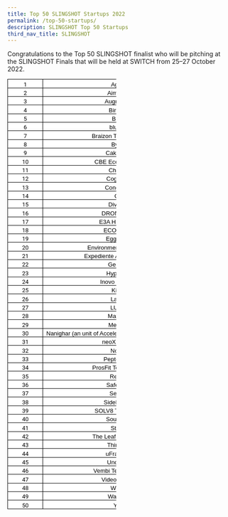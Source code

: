 ```yaml
---
title: Top 50 SLINGSHOT Startups 2022
permalink: /top-50-startups/
description: SLINGSHOT Top 50 Startups
third_nav_title: SLINGSHOT
---
```

Congratulations to the Top 50 SLINGSHOT finalist who will be pitching at the SLINGSHOT Finals that will be held at SWITCH from 25–27 October 2022.

<table border="0" cellspacing="0" cellpadding="0" width="245" style="color: rgb(34, 34, 34); font-family: Arial, Helvetica, sans-serif; font-size: small; font-style: normal; font-variant-ligatures: normal; font-variant-caps: normal; font-weight: 400; letter-spacing: normal; orphans: 2; text-align: start; text-transform: none; white-space: normal; widows: 2; word-spacing: 0px; -webkit-text-stroke-width: 0px; background-color: rgb(255, 255, 255); text-decoration-thickness: initial; text-decoration-style: initial; text-decoration-color: initial; width: 184.05pt; border-collapse: collapse;"><tbody><tr style="height: 14.5pt;"><td width="64" nowrap="" valign="bottom" style="font-family: &quot;Google Sans&quot;, Roboto, RobotoDraft, Helvetica, Arial, sans-serif; margin: 0px; width: 48pt; border: 1pt solid windowtext; padding: 0cm 5.4pt; height: 14.5pt;"><p class="MsoNormal" align="center" style="margin: 0px; text-align: center;"><span style="color: black;">1<u></u><u></u></span></p></td><td width="181" nowrap="" valign="bottom" style="font-family: &quot;Google Sans&quot;, Roboto, RobotoDraft, Helvetica, Arial, sans-serif; margin: 0px; width: 136.05pt; border-top: 1pt solid windowtext; border-right: 1pt solid windowtext; border-bottom: 1pt solid windowtext; border-image: initial; border-left: none; padding: 0cm 5.4pt; height: 14.5pt;"><p class="MsoNormal" align="center" style="margin: 0px; text-align: center;"><span style="font-size: 10pt; font-family: Arial, sans-serif; color: black;">AgenT<u></u><u></u></span></p></td></tr><tr style="height: 14.5pt;"><td width="64" nowrap="" valign="bottom" style="font-family: &quot;Google Sans&quot;, Roboto, RobotoDraft, Helvetica, Arial, sans-serif; margin: 0px; width: 48pt; border-right: 1pt solid windowtext; border-bottom: 1pt solid windowtext; border-left: 1pt solid windowtext; border-image: initial; border-top: none; padding: 0cm 5.4pt; height: 14.5pt;"><p class="MsoNormal" align="center" style="margin: 0px; text-align: center;"><span style="color: black;">2<u></u><u></u></span></p></td><td width="181" nowrap="" valign="bottom" style="font-family: &quot;Google Sans&quot;, Roboto, RobotoDraft, Helvetica, Arial, sans-serif; margin: 0px; width: 136.05pt; border-top: none; border-left: none; border-bottom: 1pt solid windowtext; border-right: 1pt solid windowtext; padding: 0cm 5.4pt; height: 14.5pt;"><p class="MsoNormal" align="center" style="margin: 0px; text-align: center;"><span style="font-size: 10pt; font-family: Arial, sans-serif; color: black;">Aimbelab<u></u><u></u></span></p></td></tr><tr style="height: 14.5pt;"><td width="64" nowrap="" valign="bottom" style="font-family: &quot;Google Sans&quot;, Roboto, RobotoDraft, Helvetica, Arial, sans-serif; margin: 0px; width: 48pt; border-right: 1pt solid windowtext; border-bottom: 1pt solid windowtext; border-left: 1pt solid windowtext; border-image: initial; border-top: none; padding: 0cm 5.4pt; height: 14.5pt;"><p class="MsoNormal" align="center" style="margin: 0px; text-align: center;"><span style="color: black;">3<u></u><u></u></span></p></td><td width="181" nowrap="" valign="bottom" style="font-family: &quot;Google Sans&quot;, Roboto, RobotoDraft, Helvetica, Arial, sans-serif; margin: 0px; width: 136.05pt; border-top: none; border-left: none; border-bottom: 1pt solid windowtext; border-right: 1pt solid windowtext; padding: 0cm 5.4pt; height: 14.5pt;"><p class="MsoNormal" align="center" style="margin: 0px; text-align: center;"><span style="font-size: 10pt; font-family: Arial, sans-serif; color: black;">Augmentus<u></u><u></u></span></p></td></tr><tr style="height: 14.5pt;"><td width="64" nowrap="" valign="bottom" style="font-family: &quot;Google Sans&quot;, Roboto, RobotoDraft, Helvetica, Arial, sans-serif; margin: 0px; width: 48pt; border-right: 1pt solid windowtext; border-bottom: 1pt solid windowtext; border-left: 1pt solid windowtext; border-image: initial; border-top: none; padding: 0cm 5.4pt; height: 14.5pt;"><p class="MsoNormal" align="center" style="margin: 0px; text-align: center;"><span style="color: black;">4<u></u><u></u></span></p></td><td width="181" nowrap="" valign="bottom" style="font-family: &quot;Google Sans&quot;, Roboto, RobotoDraft, Helvetica, Arial, sans-serif; margin: 0px; width: 136.05pt; border-top: none; border-left: none; border-bottom: 1pt solid windowtext; border-right: 1pt solid windowtext; padding: 0cm 5.4pt; height: 14.5pt;"><p class="MsoNormal" align="center" style="margin: 0px; text-align: center;"><span style="font-size: 10pt; font-family: Arial, sans-serif; color: black;">Birdstop<u></u><u></u></span></p></td></tr><tr style="height: 14.5pt;"><td width="64" nowrap="" valign="bottom" style="font-family: &quot;Google Sans&quot;, Roboto, RobotoDraft, Helvetica, Arial, sans-serif; margin: 0px; width: 48pt; border-right: 1pt solid windowtext; border-bottom: 1pt solid windowtext; border-left: 1pt solid windowtext; border-image: initial; border-top: none; padding: 0cm 5.4pt; height: 14.5pt;"><p class="MsoNormal" align="center" style="margin: 0px; text-align: center;"><span style="color: black;">5<u></u><u></u></span></p></td><td width="181" nowrap="" valign="bottom" style="font-family: &quot;Google Sans&quot;, Roboto, RobotoDraft, Helvetica, Arial, sans-serif; margin: 0px; width: 136.05pt; border-top: none; border-left: none; border-bottom: 1pt solid windowtext; border-right: 1pt solid windowtext; padding: 0cm 5.4pt; height: 14.5pt;"><p class="MsoNormal" align="center" style="margin: 0px; text-align: center;"><span style="font-size: 10pt; font-family: Arial, sans-serif; color: black;">Blixify<u></u><u></u></span></p></td></tr><tr style="height: 14.5pt;"><td width="64" nowrap="" valign="bottom" style="font-family: &quot;Google Sans&quot;, Roboto, RobotoDraft, Helvetica, Arial, sans-serif; margin: 0px; width: 48pt; border-right: 1pt solid windowtext; border-bottom: 1pt solid windowtext; border-left: 1pt solid windowtext; border-image: initial; border-top: none; padding: 0cm 5.4pt; height: 14.5pt;"><p class="MsoNormal" align="center" style="margin: 0px; text-align: center;"><span style="color: black;">6<u></u><u></u></span></p></td><td width="181" nowrap="" valign="bottom" style="font-family: &quot;Google Sans&quot;, Roboto, RobotoDraft, Helvetica, Arial, sans-serif; margin: 0px; width: 136.05pt; border-top: none; border-left: none; border-bottom: 1pt solid windowtext; border-right: 1pt solid windowtext; padding: 0cm 5.4pt; height: 14.5pt;"><p class="MsoNormal" align="center" style="margin: 0px; text-align: center;"><span style="font-size: 10pt; font-family: Arial, sans-serif; color: black;">blueflite<u></u><u></u></span></p></td></tr><tr style="height: 14.5pt;"><td width="64" nowrap="" valign="bottom" style="font-family: &quot;Google Sans&quot;, Roboto, RobotoDraft, Helvetica, Arial, sans-serif; margin: 0px; width: 48pt; border-right: 1pt solid windowtext; border-bottom: 1pt solid windowtext; border-left: 1pt solid windowtext; border-image: initial; border-top: none; padding: 0cm 5.4pt; height: 14.5pt;"><p class="MsoNormal" align="center" style="margin: 0px; text-align: center;"><span style="color: black;">7<u></u><u></u></span></p></td><td width="181" nowrap="" valign="bottom" style="font-family: &quot;Google Sans&quot;, Roboto, RobotoDraft, Helvetica, Arial, sans-serif; margin: 0px; width: 136.05pt; border-top: none; border-left: none; border-bottom: 1pt solid windowtext; border-right: 1pt solid windowtext; padding: 0cm 5.4pt; height: 14.5pt;"><p class="MsoNormal" align="center" style="margin: 0px; text-align: center;"><span style="font-size: 10pt; font-family: Arial, sans-serif; color: black;">Braizon Therapeutics<u></u><u></u></span></p></td></tr><tr style="height: 14.5pt;"><td width="64" nowrap="" valign="bottom" style="font-family: &quot;Google Sans&quot;, Roboto, RobotoDraft, Helvetica, Arial, sans-serif; margin: 0px; width: 48pt; border-right: 1pt solid windowtext; border-bottom: 1pt solid windowtext; border-left: 1pt solid windowtext; border-image: initial; border-top: none; padding: 0cm 5.4pt; height: 14.5pt;"><p class="MsoNormal" align="center" style="margin: 0px; text-align: center;"><span style="color: black;">8<u></u><u></u></span></p></td><td width="181" nowrap="" valign="bottom" style="font-family: &quot;Google Sans&quot;, Roboto, RobotoDraft, Helvetica, Arial, sans-serif; margin: 0px; width: 136.05pt; border-top: none; border-left: none; border-bottom: 1pt solid windowtext; border-right: 1pt solid windowtext; padding: 0cm 5.4pt; height: 14.5pt;"><p class="MsoNormal" align="center" style="margin: 0px; text-align: center;"><span style="font-size: 10pt; font-family: Arial, sans-serif; color: black;">Bygen<u></u><u></u></span></p></td></tr><tr style="height: 14.5pt;"><td width="64" nowrap="" valign="bottom" style="font-family: &quot;Google Sans&quot;, Roboto, RobotoDraft, Helvetica, Arial, sans-serif; margin: 0px; width: 48pt; border-right: 1pt solid windowtext; border-bottom: 1pt solid windowtext; border-left: 1pt solid windowtext; border-image: initial; border-top: none; padding: 0cm 5.4pt; height: 14.5pt;"><p class="MsoNormal" align="center" style="margin: 0px; text-align: center;"><span style="color: black;">9<u></u><u></u></span></p></td><td width="181" nowrap="" valign="bottom" style="font-family: &quot;Google Sans&quot;, Roboto, RobotoDraft, Helvetica, Arial, sans-serif; margin: 0px; width: 136.05pt; border-top: none; border-left: none; border-bottom: 1pt solid windowtext; border-right: 1pt solid windowtext; padding: 0cm 5.4pt; height: 14.5pt;"><p class="MsoNormal" align="center" style="margin: 0px; text-align: center;"><span style="font-size: 10pt; font-family: Arial, sans-serif; color: black;">Cakeplabs<u></u><u></u></span></p></td></tr><tr style="height: 14.5pt;"><td width="64" nowrap="" valign="bottom" style="font-family: &quot;Google Sans&quot;, Roboto, RobotoDraft, Helvetica, Arial, sans-serif; margin: 0px; width: 48pt; border-right: 1pt solid windowtext; border-bottom: 1pt solid windowtext; border-left: 1pt solid windowtext; border-image: initial; border-top: none; padding: 0cm 5.4pt; height: 14.5pt;"><p class="MsoNormal" align="center" style="margin: 0px; text-align: center;"><span style="color: black;">10<u></u><u></u></span></p></td><td width="181" nowrap="" valign="bottom" style="font-family: &quot;Google Sans&quot;, Roboto, RobotoDraft, Helvetica, Arial, sans-serif; margin: 0px; width: 136.05pt; border-top: none; border-left: none; border-bottom: 1pt solid windowtext; border-right: 1pt solid windowtext; padding: 0cm 5.4pt; height: 14.5pt;"><p class="MsoNormal" align="center" style="margin: 0px; text-align: center;"><span style="font-size: 10pt; font-family: Arial, sans-serif; color: black;">CBE Eco-Solutions<u></u><u></u></span></p></td></tr><tr style="height: 14.5pt;"><td width="64" nowrap="" valign="bottom" style="font-family: &quot;Google Sans&quot;, Roboto, RobotoDraft, Helvetica, Arial, sans-serif; margin: 0px; width: 48pt; border-right: 1pt solid windowtext; border-bottom: 1pt solid windowtext; border-left: 1pt solid windowtext; border-image: initial; border-top: none; padding: 0cm 5.4pt; height: 14.5pt;"><p class="MsoNormal" align="center" style="margin: 0px; text-align: center;"><span style="color: black;">11<u></u><u></u></span></p></td><td width="181" nowrap="" valign="bottom" style="font-family: &quot;Google Sans&quot;, Roboto, RobotoDraft, Helvetica, Arial, sans-serif; margin: 0px; width: 136.05pt; border-top: none; border-left: none; border-bottom: 1pt solid windowtext; border-right: 1pt solid windowtext; padding: 0cm 5.4pt; height: 14.5pt;"><p class="MsoNormal" align="center" style="margin: 0px; text-align: center;"><span style="font-size: 10pt; font-family: Arial, sans-serif; color: black;">Chata.ai<u></u><u></u></span></p></td></tr><tr style="height: 14.5pt;"><td width="64" nowrap="" valign="bottom" style="font-family: &quot;Google Sans&quot;, Roboto, RobotoDraft, Helvetica, Arial, sans-serif; margin: 0px; width: 48pt; border-right: 1pt solid windowtext; border-bottom: 1pt solid windowtext; border-left: 1pt solid windowtext; border-image: initial; border-top: none; padding: 0cm 5.4pt; height: 14.5pt;"><p class="MsoNormal" align="center" style="margin: 0px; text-align: center;"><span style="color: black;">12<u></u><u></u></span></p></td><td width="181" nowrap="" valign="bottom" style="font-family: &quot;Google Sans&quot;, Roboto, RobotoDraft, Helvetica, Arial, sans-serif; margin: 0px; width: 136.05pt; border-top: none; border-left: none; border-bottom: 1pt solid windowtext; border-right: 1pt solid windowtext; padding: 0cm 5.4pt; height: 14.5pt;"><p class="MsoNormal" align="center" style="margin: 0px; text-align: center;"><span style="font-size: 10pt; font-family: Arial, sans-serif; color: black;">Cogniable<u></u><u></u></span></p></td></tr><tr style="height: 14.5pt;"><td width="64" nowrap="" valign="bottom" style="font-family: &quot;Google Sans&quot;, Roboto, RobotoDraft, Helvetica, Arial, sans-serif; margin: 0px; width: 48pt; border-right: 1pt solid windowtext; border-bottom: 1pt solid windowtext; border-left: 1pt solid windowtext; border-image: initial; border-top: none; padding: 0cm 5.4pt; height: 14.5pt;"><p class="MsoNormal" align="center" style="margin: 0px; text-align: center;"><span style="color: black;">13<u></u><u></u></span></p></td><td width="181" nowrap="" valign="bottom" style="font-family: &quot;Google Sans&quot;, Roboto, RobotoDraft, Helvetica, Arial, sans-serif; margin: 0px; width: 136.05pt; border-top: none; border-left: none; border-bottom: 1pt solid windowtext; border-right: 1pt solid windowtext; padding: 0cm 5.4pt; height: 14.5pt;"><p class="MsoNormal" align="center" style="margin: 0px; text-align: center;"><span style="font-size: 10pt; font-family: Arial, sans-serif; color: black;">ConcreteAI<u></u><u></u></span></p></td></tr><tr style="height: 14.5pt;"><td width="64" nowrap="" valign="bottom" style="font-family: &quot;Google Sans&quot;, Roboto, RobotoDraft, Helvetica, Arial, sans-serif; margin: 0px; width: 48pt; border-right: 1pt solid windowtext; border-bottom: 1pt solid windowtext; border-left: 1pt solid windowtext; border-image: initial; border-top: none; padding: 0cm 5.4pt; height: 14.5pt;"><p class="MsoNormal" align="center" style="margin: 0px; text-align: center;"><span style="color: black;">14<u></u><u></u></span></p></td><td width="181" nowrap="" valign="bottom" style="font-family: &quot;Google Sans&quot;, Roboto, RobotoDraft, Helvetica, Arial, sans-serif; margin: 0px; width: 136.05pt; border-top: none; border-left: none; border-bottom: 1pt solid windowtext; border-right: 1pt solid windowtext; padding: 0cm 5.4pt; height: 14.5pt;"><p class="MsoNormal" align="center" style="margin: 0px; text-align: center;"><span style="font-size: 10pt; font-family: Arial, sans-serif; color: black;">Cya<u></u><u></u></span></p></td></tr><tr style="height: 14.5pt;"><td width="64" nowrap="" valign="bottom" style="font-family: &quot;Google Sans&quot;, Roboto, RobotoDraft, Helvetica, Arial, sans-serif; margin: 0px; width: 48pt; border-right: 1pt solid windowtext; border-bottom: 1pt solid windowtext; border-left: 1pt solid windowtext; border-image: initial; border-top: none; padding: 0cm 5.4pt; height: 14.5pt;"><p class="MsoNormal" align="center" style="margin: 0px; text-align: center;"><span style="color: black;">15<u></u><u></u></span></p></td><td width="181" nowrap="" valign="bottom" style="font-family: &quot;Google Sans&quot;, Roboto, RobotoDraft, Helvetica, Arial, sans-serif; margin: 0px; width: 136.05pt; border-top: none; border-left: none; border-bottom: 1pt solid windowtext; border-right: 1pt solid windowtext; padding: 0cm 5.4pt; height: 14.5pt;"><p class="MsoNormal" align="center" style="margin: 0px; text-align: center;"><span style="font-size: 10pt; font-family: Arial, sans-serif; color: black;">Divizend<u></u><u></u></span></p></td></tr><tr style="height: 14.5pt;"><td width="64" nowrap="" valign="bottom" style="font-family: &quot;Google Sans&quot;, Roboto, RobotoDraft, Helvetica, Arial, sans-serif; margin: 0px; width: 48pt; border-right: 1pt solid windowtext; border-bottom: 1pt solid windowtext; border-left: 1pt solid windowtext; border-image: initial; border-top: none; padding: 0cm 5.4pt; height: 14.5pt;"><p class="MsoNormal" align="center" style="margin: 0px; text-align: center;"><span style="color: black;">16<u></u><u></u></span></p></td><td width="181" nowrap="" valign="bottom" style="font-family: &quot;Google Sans&quot;, Roboto, RobotoDraft, Helvetica, Arial, sans-serif; margin: 0px; width: 136.05pt; border-top: none; border-left: none; border-bottom: 1pt solid windowtext; border-right: 1pt solid windowtext; padding: 0cm 5.4pt; height: 14.5pt;"><p class="MsoNormal" align="center" style="margin: 0px; text-align: center;"><span style="font-size: 10pt; font-family: Arial, sans-serif; color: black;">DRONAMICS<u></u><u></u></span></p></td></tr><tr style="height: 14.5pt;"><td width="64" nowrap="" valign="bottom" style="font-family: &quot;Google Sans&quot;, Roboto, RobotoDraft, Helvetica, Arial, sans-serif; margin: 0px; width: 48pt; border-right: 1pt solid windowtext; border-bottom: 1pt solid windowtext; border-left: 1pt solid windowtext; border-image: initial; border-top: none; padding: 0cm 5.4pt; height: 14.5pt;"><p class="MsoNormal" align="center" style="margin: 0px; text-align: center;"><span style="color: black;">17<u></u><u></u></span></p></td><td width="181" nowrap="" valign="bottom" style="font-family: &quot;Google Sans&quot;, Roboto, RobotoDraft, Helvetica, Arial, sans-serif; margin: 0px; width: 136.05pt; border-top: none; border-left: none; border-bottom: 1pt solid windowtext; border-right: 1pt solid windowtext; padding: 0cm 5.4pt; height: 14.5pt;"><p class="MsoNormal" align="center" style="margin: 0px; text-align: center;"><span style="font-size: 10pt; font-family: Arial, sans-serif; color: black;">E3A Healthcare<u></u><u></u></span></p></td></tr><tr style="height: 14.5pt;"><td width="64" nowrap="" valign="bottom" style="font-family: &quot;Google Sans&quot;, Roboto, RobotoDraft, Helvetica, Arial, sans-serif; margin: 0px; width: 48pt; border-right: 1pt solid windowtext; border-bottom: 1pt solid windowtext; border-left: 1pt solid windowtext; border-image: initial; border-top: none; padding: 0cm 5.4pt; height: 14.5pt;"><p class="MsoNormal" align="center" style="margin: 0px; text-align: center;"><span style="color: black;">18<u></u><u></u></span></p></td><td width="181" nowrap="" valign="bottom" style="font-family: &quot;Google Sans&quot;, Roboto, RobotoDraft, Helvetica, Arial, sans-serif; margin: 0px; width: 136.05pt; border-top: none; border-left: none; border-bottom: 1pt solid windowtext; border-right: 1pt solid windowtext; padding: 0cm 5.4pt; height: 14.5pt;"><p class="MsoNormal" align="center" style="margin: 0px; text-align: center;"><span style="font-size: 10pt; font-family: Arial, sans-serif; color: black;">ECOSOFTT<u></u><u></u></span></p></td></tr><tr style="height: 14.5pt;"><td width="64" nowrap="" valign="bottom" style="font-family: &quot;Google Sans&quot;, Roboto, RobotoDraft, Helvetica, Arial, sans-serif; margin: 0px; width: 48pt; border-right: 1pt solid windowtext; border-bottom: 1pt solid windowtext; border-left: 1pt solid windowtext; border-image: initial; border-top: none; padding: 0cm 5.4pt; height: 14.5pt;"><p class="MsoNormal" align="center" style="margin: 0px; text-align: center;"><span style="color: black;">19<u></u><u></u></span></p></td><td width="181" nowrap="" valign="bottom" style="font-family: &quot;Google Sans&quot;, Roboto, RobotoDraft, Helvetica, Arial, sans-serif; margin: 0px; width: 136.05pt; border-top: none; border-left: none; border-bottom: 1pt solid windowtext; border-right: 1pt solid windowtext; padding: 0cm 5.4pt; height: 14.5pt;"><p class="MsoNormal" align="center" style="margin: 0px; text-align: center;"><span style="font-size: 10pt; font-family: Arial, sans-serif; color: black;">EggLogics<u></u><u></u></span></p></td></tr><tr style="height: 14.5pt;"><td width="64" nowrap="" valign="bottom" style="font-family: &quot;Google Sans&quot;, Roboto, RobotoDraft, Helvetica, Arial, sans-serif; margin: 0px; width: 48pt; border-right: 1pt solid windowtext; border-bottom: 1pt solid windowtext; border-left: 1pt solid windowtext; border-image: initial; border-top: none; padding: 0cm 5.4pt; height: 14.5pt;"><p class="MsoNormal" align="center" style="margin: 0px; text-align: center;"><span style="color: black;">20<u></u><u></u></span></p></td><td width="181" nowrap="" valign="bottom" style="font-family: &quot;Google Sans&quot;, Roboto, RobotoDraft, Helvetica, Arial, sans-serif; margin: 0px; width: 136.05pt; border-top: none; border-left: none; border-bottom: 1pt solid windowtext; border-right: 1pt solid windowtext; padding: 0cm 5.4pt; height: 14.5pt;"><p class="MsoNormal" align="center" style="margin: 0px; text-align: center;"><span style="font-size: 10pt; font-family: Arial, sans-serif; color: black;">Environment Technology<u></u><u></u></span></p></td></tr><tr style="height: 14.5pt;"><td width="64" nowrap="" valign="bottom" style="font-family: &quot;Google Sans&quot;, Roboto, RobotoDraft, Helvetica, Arial, sans-serif; margin: 0px; width: 48pt; border-right: 1pt solid windowtext; border-bottom: 1pt solid windowtext; border-left: 1pt solid windowtext; border-image: initial; border-top: none; padding: 0cm 5.4pt; height: 14.5pt;"><p class="MsoNormal" align="center" style="margin: 0px; text-align: center;"><span style="color: black;">21<u></u><u></u></span></p></td><td width="181" nowrap="" valign="bottom" style="font-family: &quot;Google Sans&quot;, Roboto, RobotoDraft, Helvetica, Arial, sans-serif; margin: 0px; width: 136.05pt; border-top: none; border-left: none; border-bottom: 1pt solid windowtext; border-right: 1pt solid windowtext; padding: 0cm 5.4pt; height: 14.5pt;"><p class="MsoNormal" align="center" style="margin: 0px; text-align: center;"><span style="font-size: 10pt; font-family: Arial, sans-serif; color: black;">Expediente Azul (Blue File)<u></u><u></u></span></p></td></tr><tr style="height: 14.5pt;"><td width="64" nowrap="" valign="bottom" style="font-family: &quot;Google Sans&quot;, Roboto, RobotoDraft, Helvetica, Arial, sans-serif; margin: 0px; width: 48pt; border-right: 1pt solid windowtext; border-bottom: 1pt solid windowtext; border-left: 1pt solid windowtext; border-image: initial; border-top: none; padding: 0cm 5.4pt; height: 14.5pt;"><p class="MsoNormal" align="center" style="margin: 0px; text-align: center;"><span style="color: black;">22<u></u><u></u></span></p></td><td width="181" nowrap="" valign="bottom" style="font-family: &quot;Google Sans&quot;, Roboto, RobotoDraft, Helvetica, Arial, sans-serif; margin: 0px; width: 136.05pt; border-top: none; border-left: none; border-bottom: 1pt solid windowtext; border-right: 1pt solid windowtext; padding: 0cm 5.4pt; height: 14.5pt;"><p class="MsoNormal" align="center" style="margin: 0px; text-align: center;"><span style="font-size: 10pt; font-family: Arial, sans-serif; color: black;">GeoTwin<u></u><u></u></span></p></td></tr><tr style="height: 14.5pt;"><td width="64" nowrap="" valign="bottom" style="font-family: &quot;Google Sans&quot;, Roboto, RobotoDraft, Helvetica, Arial, sans-serif; margin: 0px; width: 48pt; border-right: 1pt solid windowtext; border-bottom: 1pt solid windowtext; border-left: 1pt solid windowtext; border-image: initial; border-top: none; padding: 0cm 5.4pt; height: 14.5pt;"><p class="MsoNormal" align="center" style="margin: 0px; text-align: center;"><span style="color: black;">23<u></u><u></u></span></p></td><td width="181" nowrap="" valign="bottom" style="font-family: &quot;Google Sans&quot;, Roboto, RobotoDraft, Helvetica, Arial, sans-serif; margin: 0px; width: 136.05pt; border-top: none; border-left: none; border-bottom: 1pt solid windowtext; border-right: 1pt solid windowtext; padding: 0cm 5.4pt; height: 14.5pt;"><p class="MsoNormal" align="center" style="margin: 0px; text-align: center;"><span style="font-size: 10pt; font-family: Arial, sans-serif; color: black;">Hypersign<u></u><u></u></span></p></td></tr><tr style="height: 14.5pt;"><td width="64" nowrap="" valign="bottom" style="font-family: &quot;Google Sans&quot;, Roboto, RobotoDraft, Helvetica, Arial, sans-serif; margin: 0px; width: 48pt; border-right: 1pt solid windowtext; border-bottom: 1pt solid windowtext; border-left: 1pt solid windowtext; border-image: initial; border-top: none; padding: 0cm 5.4pt; height: 14.5pt;"><p class="MsoNormal" align="center" style="margin: 0px; text-align: center;"><span style="color: black;">24<u></u><u></u></span></p></td><td width="181" nowrap="" valign="bottom" style="font-family: &quot;Google Sans&quot;, Roboto, RobotoDraft, Helvetica, Arial, sans-serif; margin: 0px; width: 136.05pt; border-top: none; border-left: none; border-bottom: 1pt solid windowtext; border-right: 1pt solid windowtext; padding: 0cm 5.4pt; height: 14.5pt;"><p class="MsoNormal" align="center" style="margin: 0px; text-align: center;"><span style="font-size: 10pt; font-family: Arial, sans-serif; color: black;">Inovo Robotics<u></u><u></u></span></p></td></tr><tr style="height: 14.5pt;"><td width="64" nowrap="" valign="bottom" style="font-family: &quot;Google Sans&quot;, Roboto, RobotoDraft, Helvetica, Arial, sans-serif; margin: 0px; width: 48pt; border-right: 1pt solid windowtext; border-bottom: 1pt solid windowtext; border-left: 1pt solid windowtext; border-image: initial; border-top: none; padding: 0cm 5.4pt; height: 14.5pt;"><p class="MsoNormal" align="center" style="margin: 0px; text-align: center;"><span style="color: black;">25<u></u><u></u></span></p></td><td width="181" nowrap="" valign="bottom" style="font-family: &quot;Google Sans&quot;, Roboto, RobotoDraft, Helvetica, Arial, sans-serif; margin: 0px; width: 136.05pt; border-top: none; border-left: none; border-bottom: 1pt solid windowtext; border-right: 1pt solid windowtext; padding: 0cm 5.4pt; height: 14.5pt;"><p class="MsoNormal" align="center" style="margin: 0px; text-align: center;"><span style="font-size: 10pt; font-family: Arial, sans-serif; color: black;">Kiinns<u></u><u></u></span></p></td></tr><tr style="height: 14.5pt;"><td width="64" nowrap="" valign="bottom" style="font-family: &quot;Google Sans&quot;, Roboto, RobotoDraft, Helvetica, Arial, sans-serif; margin: 0px; width: 48pt; border-right: 1pt solid windowtext; border-bottom: 1pt solid windowtext; border-left: 1pt solid windowtext; border-image: initial; border-top: none; padding: 0cm 5.4pt; height: 14.5pt;"><p class="MsoNormal" align="center" style="margin: 0px; text-align: center;"><span style="color: black;">26<u></u><u></u></span></p></td><td width="181" nowrap="" valign="bottom" style="font-family: &quot;Google Sans&quot;, Roboto, RobotoDraft, Helvetica, Arial, sans-serif; margin: 0px; width: 136.05pt; border-top: none; border-left: none; border-bottom: 1pt solid windowtext; border-right: 1pt solid windowtext; padding: 0cm 5.4pt; height: 14.5pt;"><p class="MsoNormal" align="center" style="margin: 0px; text-align: center;"><span style="font-size: 10pt; font-family: Arial, sans-serif; color: black;">LabSD<u></u><u></u></span></p></td></tr><tr style="height: 14.5pt;"><td width="64" nowrap="" valign="bottom" style="font-family: &quot;Google Sans&quot;, Roboto, RobotoDraft, Helvetica, Arial, sans-serif; margin: 0px; width: 48pt; border-right: 1pt solid windowtext; border-bottom: 1pt solid windowtext; border-left: 1pt solid windowtext; border-image: initial; border-top: none; padding: 0cm 5.4pt; height: 14.5pt;"><p class="MsoNormal" align="center" style="margin: 0px; text-align: center;"><span style="color: black;">27<u></u><u></u></span></p></td><td width="181" nowrap="" valign="bottom" style="font-family: &quot;Google Sans&quot;, Roboto, RobotoDraft, Helvetica, Arial, sans-serif; margin: 0px; width: 136.05pt; border-top: none; border-left: none; border-bottom: 1pt solid windowtext; border-right: 1pt solid windowtext; padding: 0cm 5.4pt; height: 14.5pt;"><p class="MsoNormal" align="center" style="margin: 0px; text-align: center;"><span style="font-size: 10pt; font-family: Arial, sans-serif; color: black;">LUPLE<u></u><u></u></span></p></td></tr><tr style="height: 14.5pt;"><td width="64" nowrap="" valign="bottom" style="font-family: &quot;Google Sans&quot;, Roboto, RobotoDraft, Helvetica, Arial, sans-serif; margin: 0px; width: 48pt; border-right: 1pt solid windowtext; border-bottom: 1pt solid windowtext; border-left: 1pt solid windowtext; border-image: initial; border-top: none; padding: 0cm 5.4pt; height: 14.5pt;"><p class="MsoNormal" align="center" style="margin: 0px; text-align: center;"><span style="color: black;">28<u></u><u></u></span></p></td><td width="181" nowrap="" valign="bottom" style="font-family: &quot;Google Sans&quot;, Roboto, RobotoDraft, Helvetica, Arial, sans-serif; margin: 0px; width: 136.05pt; border-top: none; border-left: none; border-bottom: 1pt solid windowtext; border-right: 1pt solid windowtext; padding: 0cm 5.4pt; height: 14.5pt;"><p class="MsoNormal" align="center" style="margin: 0px; text-align: center;"><span style="font-size: 10pt; font-family: Arial, sans-serif; color: black;">MayaMD<u></u><u></u></span></p></td></tr><tr style="height: 14.5pt;"><td width="64" nowrap="" valign="bottom" style="font-family: &quot;Google Sans&quot;, Roboto, RobotoDraft, Helvetica, Arial, sans-serif; margin: 0px; width: 48pt; border-right: 1pt solid windowtext; border-bottom: 1pt solid windowtext; border-left: 1pt solid windowtext; border-image: initial; border-top: none; padding: 0cm 5.4pt; height: 14.5pt;"><p class="MsoNormal" align="center" style="margin: 0px; text-align: center;"><span style="color: black;">29<u></u><u></u></span></p></td><td width="181" nowrap="" valign="bottom" style="font-family: &quot;Google Sans&quot;, Roboto, RobotoDraft, Helvetica, Arial, sans-serif; margin: 0px; width: 136.05pt; border-top: none; border-left: none; border-bottom: 1pt solid windowtext; border-right: 1pt solid windowtext; padding: 0cm 5.4pt; height: 14.5pt;"><p class="MsoNormal" align="center" style="margin: 0px; text-align: center;"><span style="font-size: 10pt; font-family: Arial, sans-serif; color: black;">Mediktor<u></u><u></u></span></p></td></tr><tr style="height: 14.5pt;"><td width="64" nowrap="" valign="bottom" style="font-family: &quot;Google Sans&quot;, Roboto, RobotoDraft, Helvetica, Arial, sans-serif; margin: 0px; width: 48pt; border-right: 1pt solid windowtext; border-bottom: 1pt solid windowtext; border-left: 1pt solid windowtext; border-image: initial; border-top: none; padding: 0cm 5.4pt; height: 14.5pt;"><p class="MsoNormal" align="center" style="margin: 0px; text-align: center;"><span style="color: black;">30<u></u><u></u></span></p></td><td width="181" nowrap="" valign="bottom" style="font-family: &quot;Google Sans&quot;, Roboto, RobotoDraft, Helvetica, Arial, sans-serif; margin: 0px; width: 136.05pt; border-top: none; border-left: none; border-bottom: 1pt solid windowtext; border-right: 1pt solid windowtext; padding: 0cm 5.4pt; height: 14.5pt;"><p class="MsoNormal" align="center" style="margin: 0px; text-align: center;"><span style="font-size: 10pt; font-family: Arial, sans-serif; color: black;">Nanighar (an unit of Accelerada Marketing Consultancy)<u></u><u></u></span></p></td></tr><tr style="height: 14.5pt;"><td width="64" nowrap="" valign="bottom" style="font-family: &quot;Google Sans&quot;, Roboto, RobotoDraft, Helvetica, Arial, sans-serif; margin: 0px; width: 48pt; border-right: 1pt solid windowtext; border-bottom: 1pt solid windowtext; border-left: 1pt solid windowtext; border-image: initial; border-top: none; padding: 0cm 5.4pt; height: 14.5pt;"><p class="MsoNormal" align="center" style="margin: 0px; text-align: center;"><span style="color: black;">31<u></u><u></u></span></p></td><td width="181" nowrap="" valign="bottom" style="font-family: &quot;Google Sans&quot;, Roboto, RobotoDraft, Helvetica, Arial, sans-serif; margin: 0px; width: 136.05pt; border-top: none; border-left: none; border-bottom: 1pt solid windowtext; border-right: 1pt solid windowtext; padding: 0cm 5.4pt; height: 14.5pt;"><p class="MsoNormal" align="center" style="margin: 0px; text-align: center;"><span style="font-size: 10pt; font-family: Arial, sans-serif; color: black;">neoX Biotech<u></u><u></u></span></p></td></tr><tr style="height: 14.5pt;"><td width="64" nowrap="" valign="bottom" style="font-family: &quot;Google Sans&quot;, Roboto, RobotoDraft, Helvetica, Arial, sans-serif; margin: 0px; width: 48pt; border-right: 1pt solid windowtext; border-bottom: 1pt solid windowtext; border-left: 1pt solid windowtext; border-image: initial; border-top: none; padding: 0cm 5.4pt; height: 14.5pt;"><p class="MsoNormal" align="center" style="margin: 0px; text-align: center;"><span style="color: black;">32<u></u><u></u></span></p></td><td width="181" nowrap="" valign="bottom" style="font-family: &quot;Google Sans&quot;, Roboto, RobotoDraft, Helvetica, Arial, sans-serif; margin: 0px; width: 136.05pt; border-top: none; border-left: none; border-bottom: 1pt solid windowtext; border-right: 1pt solid windowtext; padding: 0cm 5.4pt; height: 14.5pt;"><p class="MsoNormal" align="center" style="margin: 0px; text-align: center;"><span style="font-size: 10pt; font-family: Arial, sans-serif; color: black;">NousQ<u></u><u></u></span></p></td></tr><tr style="height: 14.5pt;"><td width="64" nowrap="" valign="bottom" style="font-family: &quot;Google Sans&quot;, Roboto, RobotoDraft, Helvetica, Arial, sans-serif; margin: 0px; width: 48pt; border-right: 1pt solid windowtext; border-bottom: 1pt solid windowtext; border-left: 1pt solid windowtext; border-image: initial; border-top: none; padding: 0cm 5.4pt; height: 14.5pt;"><p class="MsoNormal" align="center" style="margin: 0px; text-align: center;"><span style="color: black;">33<u></u><u></u></span></p></td><td width="181" nowrap="" valign="bottom" style="font-family: &quot;Google Sans&quot;, Roboto, RobotoDraft, Helvetica, Arial, sans-serif; margin: 0px; width: 136.05pt; border-top: none; border-left: none; border-bottom: 1pt solid windowtext; border-right: 1pt solid windowtext; padding: 0cm 5.4pt; height: 14.5pt;"><p class="MsoNormal" align="center" style="margin: 0px; text-align: center;"><span style="font-size: 10pt; font-family: Arial, sans-serif; color: black;">Peptobiotics<u></u><u></u></span></p></td></tr><tr style="height: 14.5pt;"><td width="64" nowrap="" valign="bottom" style="font-family: &quot;Google Sans&quot;, Roboto, RobotoDraft, Helvetica, Arial, sans-serif; margin: 0px; width: 48pt; border-right: 1pt solid windowtext; border-bottom: 1pt solid windowtext; border-left: 1pt solid windowtext; border-image: initial; border-top: none; padding: 0cm 5.4pt; height: 14.5pt;"><p class="MsoNormal" align="center" style="margin: 0px; text-align: center;"><span style="color: black;">34<u></u><u></u></span></p></td><td width="181" nowrap="" valign="bottom" style="font-family: &quot;Google Sans&quot;, Roboto, RobotoDraft, Helvetica, Arial, sans-serif; margin: 0px; width: 136.05pt; border-top: none; border-left: none; border-bottom: 1pt solid windowtext; border-right: 1pt solid windowtext; padding: 0cm 5.4pt; height: 14.5pt;"><p class="MsoNormal" align="center" style="margin: 0px; text-align: center;"><span style="font-size: 10pt; font-family: Arial, sans-serif; color: black;">ProsFit Technologies<u></u><u></u></span></p></td></tr><tr style="height: 14.5pt;"><td width="64" nowrap="" valign="bottom" style="font-family: &quot;Google Sans&quot;, Roboto, RobotoDraft, Helvetica, Arial, sans-serif; margin: 0px; width: 48pt; border-right: 1pt solid windowtext; border-bottom: 1pt solid windowtext; border-left: 1pt solid windowtext; border-image: initial; border-top: none; padding: 0cm 5.4pt; height: 14.5pt;"><p class="MsoNormal" align="center" style="margin: 0px; text-align: center;"><span style="color: black;">35<u></u><u></u></span></p></td><td width="181" nowrap="" valign="bottom" style="font-family: &quot;Google Sans&quot;, Roboto, RobotoDraft, Helvetica, Arial, sans-serif; margin: 0px; width: 136.05pt; border-top: none; border-left: none; border-bottom: 1pt solid windowtext; border-right: 1pt solid windowtext; padding: 0cm 5.4pt; height: 14.5pt;"><p class="MsoNormal" align="center" style="margin: 0px; text-align: center;"><span style="font-size: 10pt; font-family: Arial, sans-serif; color: black;">Resync<u></u><u></u></span></p></td></tr><tr style="height: 14.5pt;"><td width="64" nowrap="" valign="bottom" style="font-family: &quot;Google Sans&quot;, Roboto, RobotoDraft, Helvetica, Arial, sans-serif; margin: 0px; width: 48pt; border-right: 1pt solid windowtext; border-bottom: 1pt solid windowtext; border-left: 1pt solid windowtext; border-image: initial; border-top: none; padding: 0cm 5.4pt; height: 14.5pt;"><p class="MsoNormal" align="center" style="margin: 0px; text-align: center;"><span style="color: black;">36<u></u><u></u></span></p></td><td width="181" nowrap="" valign="bottom" style="font-family: &quot;Google Sans&quot;, Roboto, RobotoDraft, Helvetica, Arial, sans-serif; margin: 0px; width: 136.05pt; border-top: none; border-left: none; border-bottom: 1pt solid windowtext; border-right: 1pt solid windowtext; padding: 0cm 5.4pt; height: 14.5pt;"><p class="MsoNormal" align="center" style="margin: 0px; text-align: center;"><span style="font-size: 10pt; font-family: Arial, sans-serif; color: black;">SafeTruck<u></u><u></u></span></p></td></tr><tr style="height: 14.5pt;"><td width="64" nowrap="" valign="bottom" style="font-family: &quot;Google Sans&quot;, Roboto, RobotoDraft, Helvetica, Arial, sans-serif; margin: 0px; width: 48pt; border-right: 1pt solid windowtext; border-bottom: 1pt solid windowtext; border-left: 1pt solid windowtext; border-image: initial; border-top: none; padding: 0cm 5.4pt; height: 14.5pt;"><p class="MsoNormal" align="center" style="margin: 0px; text-align: center;"><span style="color: black;">37<u></u><u></u></span></p></td><td width="181" nowrap="" valign="bottom" style="font-family: &quot;Google Sans&quot;, Roboto, RobotoDraft, Helvetica, Arial, sans-serif; margin: 0px; width: 136.05pt; border-top: none; border-left: none; border-bottom: 1pt solid windowtext; border-right: 1pt solid windowtext; padding: 0cm 5.4pt; height: 14.5pt;"><p class="MsoNormal" align="center" style="margin: 0px; text-align: center;"><span style="font-size: 10pt; font-family: Arial, sans-serif; color: black;">Seatrec<u></u><u></u></span></p></td></tr><tr style="height: 14.5pt;"><td width="64" nowrap="" valign="bottom" style="font-family: &quot;Google Sans&quot;, Roboto, RobotoDraft, Helvetica, Arial, sans-serif; margin: 0px; width: 48pt; border-right: 1pt solid windowtext; border-bottom: 1pt solid windowtext; border-left: 1pt solid windowtext; border-image: initial; border-top: none; padding: 0cm 5.4pt; height: 14.5pt;"><p class="MsoNormal" align="center" style="margin: 0px; text-align: center;"><span style="color: black;">38<u></u><u></u></span></p></td><td width="181" nowrap="" valign="bottom" style="font-family: &quot;Google Sans&quot;, Roboto, RobotoDraft, Helvetica, Arial, sans-serif; margin: 0px; width: 136.05pt; border-top: none; border-left: none; border-bottom: 1pt solid windowtext; border-right: 1pt solid windowtext; padding: 0cm 5.4pt; height: 14.5pt;"><p class="MsoNormal" align="center" style="margin: 0px; text-align: center;"><span style="font-size: 10pt; font-family: Arial, sans-serif; color: black;">Sidekicks AI<u></u><u></u></span></p></td></tr><tr style="height: 14.5pt;"><td width="64" nowrap="" valign="bottom" style="font-family: &quot;Google Sans&quot;, Roboto, RobotoDraft, Helvetica, Arial, sans-serif; margin: 0px; width: 48pt; border-right: 1pt solid windowtext; border-bottom: 1pt solid windowtext; border-left: 1pt solid windowtext; border-image: initial; border-top: none; padding: 0cm 5.4pt; height: 14.5pt;"><p class="MsoNormal" align="center" style="margin: 0px; text-align: center;"><span style="color: black;">39<u></u><u></u></span></p></td><td width="181" nowrap="" valign="bottom" style="font-family: &quot;Google Sans&quot;, Roboto, RobotoDraft, Helvetica, Arial, sans-serif; margin: 0px; width: 136.05pt; border-top: none; border-left: none; border-bottom: 1pt solid windowtext; border-right: 1pt solid windowtext; padding: 0cm 5.4pt; height: 14.5pt;"><p class="MsoNormal" align="center" style="margin: 0px; text-align: center;"><span style="font-size: 10pt; font-family: Arial, sans-serif; color: black;">SOLV8 Technology<u></u><u></u></span></p></td></tr><tr style="height: 14.5pt;"><td width="64" nowrap="" valign="bottom" style="font-family: &quot;Google Sans&quot;, Roboto, RobotoDraft, Helvetica, Arial, sans-serif; margin: 0px; width: 48pt; border-right: 1pt solid windowtext; border-bottom: 1pt solid windowtext; border-left: 1pt solid windowtext; border-image: initial; border-top: none; padding: 0cm 5.4pt; height: 14.5pt;"><p class="MsoNormal" align="center" style="margin: 0px; text-align: center;"><span style="color: black;">40<u></u><u></u></span></p></td><td width="181" nowrap="" valign="bottom" style="font-family: &quot;Google Sans&quot;, Roboto, RobotoDraft, Helvetica, Arial, sans-serif; margin: 0px; width: 136.05pt; border-top: none; border-left: none; border-bottom: 1pt solid windowtext; border-right: 1pt solid windowtext; padding: 0cm 5.4pt; height: 14.5pt;"><p class="MsoNormal" align="center" style="margin: 0px; text-align: center;"><span style="font-size: 10pt; font-family: Arial, sans-serif; color: black;">SoundEye<u></u><u></u></span></p></td></tr><tr style="height: 14.5pt;"><td width="64" nowrap="" valign="bottom" style="font-family: &quot;Google Sans&quot;, Roboto, RobotoDraft, Helvetica, Arial, sans-serif; margin: 0px; width: 48pt; border-right: 1pt solid windowtext; border-bottom: 1pt solid windowtext; border-left: 1pt solid windowtext; border-image: initial; border-top: none; padding: 0cm 5.4pt; height: 14.5pt;"><p class="MsoNormal" align="center" style="margin: 0px; text-align: center;"><span style="color: black;">41<u></u><u></u></span></p></td><td width="181" nowrap="" valign="bottom" style="font-family: &quot;Google Sans&quot;, Roboto, RobotoDraft, Helvetica, Arial, sans-serif; margin: 0px; width: 136.05pt; border-top: none; border-left: none; border-bottom: 1pt solid windowtext; border-right: 1pt solid windowtext; padding: 0cm 5.4pt; height: 14.5pt;"><p class="MsoNormal" align="center" style="margin: 0px; text-align: center;"><span style="font-size: 10pt; font-family: Arial, sans-serif; color: black;">Stemly<u></u><u></u></span></p></td></tr><tr style="height: 14.5pt;"><td width="64" nowrap="" valign="bottom" style="font-family: &quot;Google Sans&quot;, Roboto, RobotoDraft, Helvetica, Arial, sans-serif; margin: 0px; width: 48pt; border-right: 1pt solid windowtext; border-bottom: 1pt solid windowtext; border-left: 1pt solid windowtext; border-image: initial; border-top: none; padding: 0cm 5.4pt; height: 14.5pt;"><p class="MsoNormal" align="center" style="margin: 0px; text-align: center;"><span style="color: black;">42<u></u><u></u></span></p></td><td width="181" nowrap="" valign="bottom" style="font-family: &quot;Google Sans&quot;, Roboto, RobotoDraft, Helvetica, Arial, sans-serif; margin: 0px; width: 136.05pt; border-top: none; border-left: none; border-bottom: 1pt solid windowtext; border-right: 1pt solid windowtext; padding: 0cm 5.4pt; height: 14.5pt;"><p class="MsoNormal" align="center" style="margin: 0px; text-align: center;"><span style="font-size: 10pt; font-family: Arial, sans-serif; color: black;">The Leaf Protein Co.<u></u><u></u></span></p></td></tr><tr style="height: 14.5pt;"><td width="64" nowrap="" valign="bottom" style="font-family: &quot;Google Sans&quot;, Roboto, RobotoDraft, Helvetica, Arial, sans-serif; margin: 0px; width: 48pt; border-right: 1pt solid windowtext; border-bottom: 1pt solid windowtext; border-left: 1pt solid windowtext; border-image: initial; border-top: none; padding: 0cm 5.4pt; height: 14.5pt;"><p class="MsoNormal" align="center" style="margin: 0px; text-align: center;"><span style="color: black;">43<u></u><u></u></span></p></td><td width="181" nowrap="" valign="bottom" style="font-family: &quot;Google Sans&quot;, Roboto, RobotoDraft, Helvetica, Arial, sans-serif; margin: 0px; width: 136.05pt; border-top: none; border-left: none; border-bottom: 1pt solid windowtext; border-right: 1pt solid windowtext; padding: 0cm 5.4pt; height: 14.5pt;"><p class="MsoNormal" align="center" style="margin: 0px; text-align: center;"><span style="font-size: 10pt; font-family: Arial, sans-serif; color: black;">ThinkVAL<u></u><u></u></span></p></td></tr><tr style="height: 14.5pt;"><td width="64" nowrap="" valign="bottom" style="font-family: &quot;Google Sans&quot;, Roboto, RobotoDraft, Helvetica, Arial, sans-serif; margin: 0px; width: 48pt; border-right: 1pt solid windowtext; border-bottom: 1pt solid windowtext; border-left: 1pt solid windowtext; border-image: initial; border-top: none; padding: 0cm 5.4pt; height: 14.5pt;"><p class="MsoNormal" align="center" style="margin: 0px; text-align: center;"><span style="color: black;">44<u></u><u></u></span></p></td><td width="181" nowrap="" valign="bottom" style="font-family: &quot;Google Sans&quot;, Roboto, RobotoDraft, Helvetica, Arial, sans-serif; margin: 0px; width: 136.05pt; border-top: none; border-left: none; border-bottom: 1pt solid windowtext; border-right: 1pt solid windowtext; padding: 0cm 5.4pt; height: 14.5pt;"><p class="MsoNormal" align="center" style="margin: 0px; text-align: center;"><span style="font-size: 10pt; font-family: Arial, sans-serif; color: black;">uFraction8<u></u><u></u></span></p></td></tr><tr style="height: 14.5pt;"><td width="64" nowrap="" valign="bottom" style="font-family: &quot;Google Sans&quot;, Roboto, RobotoDraft, Helvetica, Arial, sans-serif; margin: 0px; width: 48pt; border-right: 1pt solid windowtext; border-bottom: 1pt solid windowtext; border-left: 1pt solid windowtext; border-image: initial; border-top: none; padding: 0cm 5.4pt; height: 14.5pt;"><p class="MsoNormal" align="center" style="margin: 0px; text-align: center;"><span style="color: black;">45<u></u><u></u></span></p></td><td width="181" nowrap="" valign="bottom" style="font-family: &quot;Google Sans&quot;, Roboto, RobotoDraft, Helvetica, Arial, sans-serif; margin: 0px; width: 136.05pt; border-top: none; border-left: none; border-bottom: 1pt solid windowtext; border-right: 1pt solid windowtext; padding: 0cm 5.4pt; height: 14.5pt;"><p class="MsoNormal" align="center" style="margin: 0px; text-align: center;"><span style="font-size: 10pt; font-family: Arial, sans-serif; color: black;">UnoMove<u></u><u></u></span></p></td></tr><tr style="height: 14.5pt;"><td width="64" nowrap="" valign="bottom" style="font-family: &quot;Google Sans&quot;, Roboto, RobotoDraft, Helvetica, Arial, sans-serif; margin: 0px; width: 48pt; border-right: 1pt solid windowtext; border-bottom: 1pt solid windowtext; border-left: 1pt solid windowtext; border-image: initial; border-top: none; padding: 0cm 5.4pt; height: 14.5pt;"><p class="MsoNormal" align="center" style="margin: 0px; text-align: center;"><span style="color: black;">46<u></u><u></u></span></p></td><td width="181" nowrap="" valign="bottom" style="font-family: &quot;Google Sans&quot;, Roboto, RobotoDraft, Helvetica, Arial, sans-serif; margin: 0px; width: 136.05pt; border-top: none; border-left: none; border-bottom: 1pt solid windowtext; border-right: 1pt solid windowtext; padding: 0cm 5.4pt; height: 14.5pt;"><p class="MsoNormal" align="center" style="margin: 0px; text-align: center;"><span style="font-size: 10pt; font-family: Arial, sans-serif; color: black;">Vembi Technologies<u></u><u></u></span></p></td></tr><tr style="height: 14.5pt;"><td width="64" nowrap="" valign="bottom" style="font-family: &quot;Google Sans&quot;, Roboto, RobotoDraft, Helvetica, Arial, sans-serif; margin: 0px; width: 48pt; border-right: 1pt solid windowtext; border-bottom: 1pt solid windowtext; border-left: 1pt solid windowtext; border-image: initial; border-top: none; padding: 0cm 5.4pt; height: 14.5pt;"><p class="MsoNormal" align="center" style="margin: 0px; text-align: center;"><span style="color: black;">47<u></u><u></u></span></p></td><td width="181" nowrap="" valign="bottom" style="font-family: &quot;Google Sans&quot;, Roboto, RobotoDraft, Helvetica, Arial, sans-serif; margin: 0px; width: 136.05pt; border-top: none; border-left: none; border-bottom: 1pt solid windowtext; border-right: 1pt solid windowtext; padding: 0cm 5.4pt; height: 14.5pt;"><p class="MsoNormal" align="center" style="margin: 0px; text-align: center;"><span style="font-size: 10pt; font-family: Arial, sans-serif; color: black;">VideoMonster<u></u><u></u></span></p></td></tr><tr style="height: 14.5pt;"><td width="64" nowrap="" valign="bottom" style="font-family: &quot;Google Sans&quot;, Roboto, RobotoDraft, Helvetica, Arial, sans-serif; margin: 0px; width: 48pt; border-right: 1pt solid windowtext; border-bottom: 1pt solid windowtext; border-left: 1pt solid windowtext; border-image: initial; border-top: none; padding: 0cm 5.4pt; height: 14.5pt;"><p class="MsoNormal" align="center" style="margin: 0px; text-align: center;"><span style="color: black;">48<u></u><u></u></span></p></td><td width="181" nowrap="" valign="bottom" style="font-family: &quot;Google Sans&quot;, Roboto, RobotoDraft, Helvetica, Arial, sans-serif; margin: 0px; width: 136.05pt; border-top: none; border-left: none; border-bottom: 1pt solid windowtext; border-right: 1pt solid windowtext; padding: 0cm 5.4pt; height: 14.5pt;"><p class="MsoNormal" align="center" style="margin: 0px; text-align: center;"><span style="font-size: 10pt; font-family: Arial, sans-serif; color: black;">Wasna<u></u><u></u></span></p></td></tr><tr style="height: 14.5pt;"><td width="64" nowrap="" valign="bottom" style="font-family: &quot;Google Sans&quot;, Roboto, RobotoDraft, Helvetica, Arial, sans-serif; margin: 0px; width: 48pt; border-right: 1pt solid windowtext; border-bottom: 1pt solid windowtext; border-left: 1pt solid windowtext; border-image: initial; border-top: none; padding: 0cm 5.4pt; height: 14.5pt;"><p class="MsoNormal" align="center" style="margin: 0px; text-align: center;"><span style="color: black;">49<u></u><u></u></span></p></td><td width="181" nowrap="" valign="bottom" style="font-family: &quot;Google Sans&quot;, Roboto, RobotoDraft, Helvetica, Arial, sans-serif; margin: 0px; width: 136.05pt; border-top: none; border-left: none; border-bottom: 1pt solid windowtext; border-right: 1pt solid windowtext; padding: 0cm 5.4pt; height: 14.5pt;"><p class="MsoNormal" align="center" style="margin: 0px; text-align: center;"><span style="font-size: 10pt; font-family: Arial, sans-serif; color: black;">Watcherr<u></u><u></u></span></p></td></tr><tr style="height: 14.5pt;"><td width="64" nowrap="" valign="bottom" style="font-family: &quot;Google Sans&quot;, Roboto, RobotoDraft, Helvetica, Arial, sans-serif; margin: 0px; width: 48pt; border-right: 1pt solid windowtext; border-bottom: 1pt solid windowtext; border-left: 1pt solid windowtext; border-image: initial; border-top: none; padding: 0cm 5.4pt; height: 14.5pt;"><p class="MsoNormal" align="center" style="margin: 0px; text-align: center;"><span style="color: black;">50<u></u><u></u></span></p></td><td width="181" nowrap="" valign="bottom" style="font-family: &quot;Google Sans&quot;, Roboto, RobotoDraft, Helvetica, Arial, sans-serif; margin: 0px; width: 136.05pt; border-top: none; border-left: none; border-bottom: 1pt solid windowtext; border-right: 1pt solid windowtext; padding: 0cm 5.4pt; height: 14.5pt;"><p class="MsoNormal" align="center" style="margin: 0px; text-align: center;"><span style="font-size: 10pt; font-family: Arial, sans-serif; color: black;">YOV</span></p></td></tr></tbody></table>